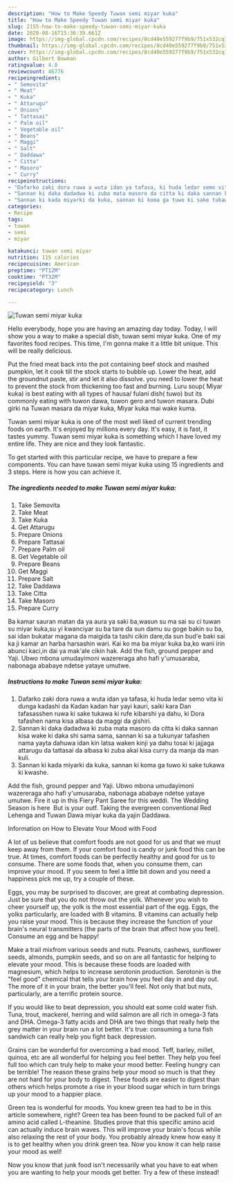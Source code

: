 ```yaml
---
description: "How to Make Speedy Tuwan semi miyar kuka"
title: "How to Make Speedy Tuwan semi miyar kuka"
slug: 2155-how-to-make-speedy-tuwan-semi-miyar-kuka
date: 2020-08-16T15:36:39.661Z
image: https://img-global.cpcdn.com/recipes/8cd40e559277f9b9/751x532cq70/tuwan-semi-miyar-kuka-recipe-main-photo.jpg
thumbnail: https://img-global.cpcdn.com/recipes/8cd40e559277f9b9/751x532cq70/tuwan-semi-miyar-kuka-recipe-main-photo.jpg
cover: https://img-global.cpcdn.com/recipes/8cd40e559277f9b9/751x532cq70/tuwan-semi-miyar-kuka-recipe-main-photo.jpg
author: Gilbert Bowman
ratingvalue: 4.8
reviewcount: 46776
recipeingredient:
- " Semovita"
- " Meat"
- " Kuka"
- " Attarugu"
- " Onions"
- " Tattasai"
- " Palm oil"
- " Vegetable oil"
- " Beans"
- " Maggi"
- " Salt"
- " Daddawa"
- " Citta"
- " Masoro"
- " Curry"
recipeinstructions:
- "Dafarko zaki dora ruwa a wuta idan ya tafasa, ki huda ledar semo vita ki dunga kadashi da Kadan kadan har yayi kauri, saiki kara Dan tafasasshen ruwa ki sake tukawa ki rufe kibarshi ya dahu, ki Dora tafashen nama kisa albasa da maggi da gishiri."
- "Sannan ki daka dadadwa ki zuba mata masoro da citta ki daka sannan kisa wake ki daka shi sama sama, sannan ki sa a tukunyar tafashen nama yayta dahuwa idan kin latsa waken kinji ya dahu tosai ki jajjaga attarugu da tattasai da albasa ki zuba akai kisa curry da manja da man kuli."
- "Sannan ki kada miyarki da kuka, sannan ki koma ga tuwo ki sake tukawa ki kwashe."
categories:
- Recipe
tags:
- tuwan
- semi
- miyar

katakunci: tuwan semi miyar 
nutrition: 115 calories
recipecuisine: American
preptime: "PT12M"
cooktime: "PT32M"
recipeyield: "3"
recipecategory: Lunch

---
```



![Tuwan semi miyar kuka](https://img-global.cpcdn.com/recipes/8cd40e559277f9b9/751x532cq70/tuwan-semi-miyar-kuka-recipe-main-photo.jpg)

Hello everybody, hope you are having an amazing day today. Today, I will show you a way to make a special dish, tuwan semi miyar kuka. One of my favorites food recipes. This time, I'm gonna make it a little bit unique. This will be really delicious.

Put the fried meat back into the pot containing beef stock and mashed pumpkin, let it cook till the stock starts to bubble up. Lower the heat, add the groundnut paste, stir and let it also dissolve. you need to lower the heat to prevent the stock from thickening too fast and burning. Luru soup( Miyar kuka) is best eating with all types of hausa/ fulani dish( tuwo) but its commonly eating with tuwon dawa, tuwon gero and tuwon masara. Dubi girki na Tuwan masara da miyar kuka, Miyar kuka mai wake kuma.

Tuwan semi miyar kuka is one of the most well liked of current trending foods on earth. It's enjoyed by millions every day. It's easy, it is fast, it tastes yummy. Tuwan semi miyar kuka is something which I have loved my entire life. They are nice and they look fantastic.


To get started with this particular recipe, we have to prepare a few components. You can have tuwan semi miyar kuka using 15 ingredients and 3 steps. Here is how you can achieve it.

<!--inarticleads1-->

##### The ingredients needed to make Tuwan semi miyar kuka:

1. Take  Semovita
1. Take  Meat
1. Take  Kuka
1. Get  Attarugu
1. Prepare  Onions
1. Prepare  Tattasai
1. Prepare  Palm oil
1. Get  Vegetable oil
1. Prepare  Beans
1. Get  Maggi
1. Prepare  Salt
1. Take  Daddawa
1. Take  Citta
1. Take  Masoro
1. Prepare  Curry


Ba kamar sauran matan da ya aura ya saki ba,wasun su ma sai su ci tuwan su miyar kuka,su yi kwanciyar su ba tare da sun damu su goge bakin su ba, sai idan bukatar magana da maigida ta tashi cikin dare,da sun bud&#39;e baki sai ka ji kamar an harba harsashin wari. Kai ko ma ba miyar kuka ba,ko wani irin abunci kaci,in dai ya mak&#39;ale cikin hak. Add the fish, ground pepper and Yaji. Ubwo mbona umudayimoni wazereraga aho hafi y&#39;umusaraba, nabonaga ababaye ndetse yataye umutwe. 

<!--inarticleads2-->

##### Instructions to make Tuwan semi miyar kuka:

1. Dafarko zaki dora ruwa a wuta idan ya tafasa, ki huda ledar semo vita ki dunga kadashi da Kadan kadan har yayi kauri, saiki kara Dan tafasasshen ruwa ki sake tukawa ki rufe kibarshi ya dahu, ki Dora tafashen nama kisa albasa da maggi da gishiri.
1. Sannan ki daka dadadwa ki zuba mata masoro da citta ki daka sannan kisa wake ki daka shi sama sama, sannan ki sa a tukunyar tafashen nama yayta dahuwa idan kin latsa waken kinji ya dahu tosai ki jajjaga attarugu da tattasai da albasa ki zuba akai kisa curry da manja da man kuli.
1. Sannan ki kada miyarki da kuka, sannan ki koma ga tuwo ki sake tukawa ki kwashe.


Add the fish, ground pepper and Yaji. Ubwo mbona umudayimoni wazereraga aho hafi y&#39;umusaraba, nabonaga ababaye ndetse yataye umutwe. Fire it up in this Fiery Pant Saree for this weddi. The Wedding Season is here ️ But is your outf. Taking the evergreen conventional Red Lehenga and Tuwan Dawa miyar kuka da yajin Daddawa. 

Information on How to Elevate Your Mood with Food


A lot of us believe that comfort foods are not good for us and that we must keep away from them. If your comfort food is candy or junk food this can be true. At times, comfort foods can be perfectly healthy and good for us to consume. There are some foods that, when you consume them, can improve your mood. If you seem to feel a little bit down and you need a happiness pick me up, try a couple of these.

Eggs, you may be surprised to discover, are great at combating depression. Just be sure that you do not throw out the yolk. Whenever you wish to cheer yourself up, the yolk is the most essential part of the egg. Eggs, the yolks particularly, are loaded with B vitamins. B vitamins can actually help you raise your mood. This is because they increase the function of your brain's neural transmitters (the parts of the brain that affect how you feel). Consume an egg and be happy!

Make a trail mixfrom various seeds and nuts. Peanuts, cashews, sunflower seeds, almonds, pumpkin seeds, and so on are all fantastic for helping to elevate your mood. This is because these foods are loaded with magnesium, which helps to increase serotonin production. Serotonin is the "feel good" chemical that tells your brain how you feel day in and day out. The more of it in your brain, the better you'll feel. Not only that but nuts, particularly, are a terrific protein source.

If you would like to beat depression, you should eat some cold water fish. Tuna, trout, mackerel, herring and wild salmon are all rich in omega-3 fats and DHA. Omega-3 fatty acids and DHA are two things that really help the grey matter in your brain run a lot better. It's true: consuming a tuna fish sandwich can really help you fight back depression. 

Grains can be wonderful for overcoming a bad mood. Teff, barley, millet, quinoa, etc are all wonderful for helping you feel better. They help you feel full too which can truly help to make your mood better. Feeling hungry can be terrible! The reason these grains help your mood so much is that they are not hard for your body to digest. These foods are easier to digest than others which helps promote a rise in your blood sugar which in turn brings up your mood to a happier place.

Green tea is wonderful for moods. You knew green tea had to be in this article somewhere, right? Green tea has been found to be packed full of an amino acid called L-theanine. Studies prove that this specific amino acid can actually induce brain waves. This will improve your brain's focus while also relaxing the rest of your body. You probably already knew how easy it is to get healthy when you drink green tea. Now you know it can help raise your mood as well!

Now you know that junk food isn't necessarily what you have to eat when you are wanting to help your moods get better. Try a few of these instead!

